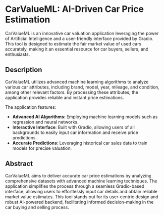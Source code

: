 # CarValueML: AI-Driven Car Price Estimation

CarValueML is an innovative car valuation application leveraging the power of Artificial Intelligence and a user-friendly interface provided by Gradio. This tool is designed to estimate the fair market value of used cars accurately, making it an essential resource for car buyers, sellers, and enthusiasts.

## Description

CarValueML utilizes advanced machine learning algorithms to analyze various car attributes, including brand, model, year, mileage, and condition, among other relevant factors. By processing these attributes, the application provides reliable and instant price estimations. 

The application features:
- **Advanced AI Algorithms**: Employing machine learning models such as regression and neural networks.
- **Interactive Interface**: Built with Gradio, allowing users of all backgrounds to easily input car information and receive price predictions.
- **Accurate Predictions**: Leveraging historical car sales data to train models for precise valuation.

## Abstract

CarValueML aims to deliver accurate car price estimations by analyzing comprehensive datasets with advanced machine learning techniques. The application simplifies the process through a seamless Gradio-based interface, allowing users to effortlessly input car details and obtain reliable market value estimates. This tool stands out for its user-centric design and robust AI-powered backend, facilitating informed decision-making in the car buying and selling process.
